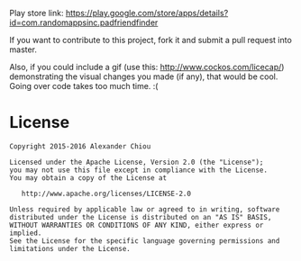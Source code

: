 Play store link: https://play.google.com/store/apps/details?id=com.randomappsinc.padfriendfinder

If you want to contribute to this project, fork it and submit a pull request into master.

Also, if you could include a gif (use this: http://www.cockos.com/licecap/) demonstrating the visual changes you made (if any), that would be cool. Going over code takes too much time. :(

License
=======

    Copyright 2015-2016 Alexander Chiou

    Licensed under the Apache License, Version 2.0 (the "License");
    you may not use this file except in compliance with the License.
    You may obtain a copy of the License at

       http://www.apache.org/licenses/LICENSE-2.0

    Unless required by applicable law or agreed to in writing, software
    distributed under the License is distributed on an "AS IS" BASIS,
    WITHOUT WARRANTIES OR CONDITIONS OF ANY KIND, either express or implied.
    See the License for the specific language governing permissions and
    limitations under the License.
